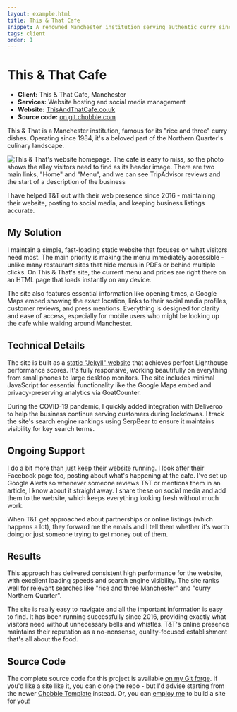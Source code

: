 ```yaml
---
layout: example.html
title: This & That Cafe
snippet: A renowned Manchester institution serving authentic curry since 1984
tags: client
order: 1
---
```


# This & That Cafe

- **Client:** This & That Cafe, Manchester
- **Services:** Website hosting and social media management
- **Website:** [ThisAndThatCafe.co.uk](https://thisandthatcafe.co.uk)
- **Source code:** [on git.chobble.com](https://git.chobble.com/hosted-by-chobble/this-and-that)

This & That is a Manchester institution, famous for its "rice and three" curry dishes. Operating since 1984, it's a beloved part of the Northern Quarter's culinary landscape.

![This & That's website homepage. The cafe is easy to miss, so the photo shows the alley visitors need to find as its header image. There are two main links, "Home" and "Menu", and we can see TripAdvisor reviews and the start of a description of the business](/assets/examples/this-and-that.png)

I have helped T&T out with their web presence since 2016 - maintaining their website, posting to social media, and keeping business listings accurate.

## My Solution

I maintain a simple, fast-loading static website that focuses on what visitors need most. The main priority is making the menu immediately accessible - unlike many restaurant sites that hide menus in PDFs or behind multiple clicks. On This & That's site, the current menu and prices are right there on an HTML page that loads instantly on any device.

The site also features essential information like opening times, a Google Maps embed showing the exact location, links to their social media profiles, customer reviews, and press mentions. Everything is designed for clarity and ease of access, especially for mobile users who might be looking up the cafe while walking around Manchester.

## Technical Details

The site is built as a [static "Jekyll" website](/services/static-websites/) that achieves perfect Lighthouse performance scores. It's fully responsive, working beautifully on everything from small phones to large desktop monitors. The site includes minimal JavaScript for essential functionality like the Google Maps embed and privacy-preserving analytics via GoatCounter.

During the COVID-19 pandemic, I quickly added integration with Deliveroo to help the business continue serving customers during lockdowns. I track the site's search engine rankings using SerpBear to ensure it maintains visibility for key search terms.

## Ongoing Support

I do a bit more than just keep their website running. I look after their Facebook page too, posting about what's happening at the cafe. I've set up Google Alerts so whenever someone reviews T&T or mentions them in an article, I know about it straight away. I share these on social media and add them to the website, which keeps everything looking fresh without much work.

When T&T get approached about partnerships or online listings (which happens a lot), they forward me the emails and I tell them whether it's worth doing or just someone trying to get money out of them.

## Results

This approach has delivered consistent high performance for the website, with excellent loading speeds and search engine visibility. The site ranks well for relevant searches like "rice and three Manchester" and "curry Northern Quarter".

The site is really easy to navigate and all the important information is easy to find. It has been running successfully since 2016, providing exactly what visitors need without unnecessary bells and whistles. T&T's online presence maintains their reputation as a no-nonsense, quality-focused establishment that's all about the food.

## Source Code

The complete source code for this project is available [on my Git forge](https://git.chobble.com/hosted-by-chobble/this-and-that). If you'd like a site like it, you can clone the repo - but I'd advise starting from the newer [Chobble Template](https://git.chobble.com/chobble/chobble-template) instead. Or, you can [employ me](/contact/) to build a site for you!
